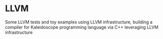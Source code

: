 # LLVM
Some LLVM tests and toy examples using LLVM infrastructure, building a compiler for Kaleidoscope programming language via C++ leveraging LLVM infrastructure
